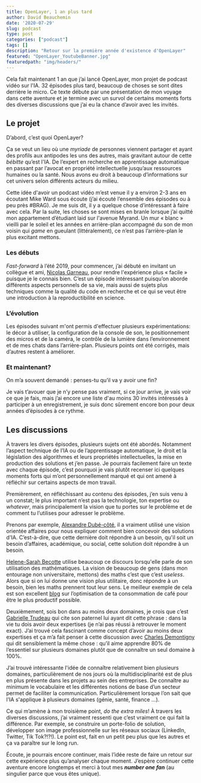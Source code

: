 ```yaml
---
title: OpenLayer, 1 an plus tard
author: David Beauchemin
date: '2020-07-29'
slug: podcast
type: post
categories: ["podcast"]
tags: []
description: "Retour sur la première année d'existence d'OpenLayer"
featured: "OpenLayer_YoutubeBanner.jpg"
featuredpath: "img/headers/"
---
```


Cela fait maintenant 1 an que j’ai lancé OpenLayer, mon projet de podcast vidéo sur l'IA. 32 épisodes plus tard, beaucoup de choses se sont dites derrière le micro. Ce texte débute par une présentation de mon voyage dans cette aventure et je termine avec un survol de certains moments forts des diverses discussions que j’ai eu la chance d’avoir avec les invités.

## Le projet

D’abord, c’est quoi OpenLayer?

Ça se veut un lieu où une *myriade* de personnes viennent partager et ayant des profils aux antipodes les uns des autres, mais gravitant autour de cette *bébitte* qu’est l'IA. De l’expert en recherche en apprentissage automatique en passant par l’avocat en propriété intellectuelle jusqu’aux ressources humaines ou la santé. Nous avons eu droit à beaucoup d’informations sur cet univers selon différents acteurs du milieu.

Cette idée d'avoir un podcast vidéo m’est venue il y a environ 2-3 ans en écoutant Mike Ward sous écoute (j’ai écouté l’ensemble des épisodes ou à peu près #BRAG). Je me suis dit, il y a quelque chose d’intéressant à faire avec cela. Par la suite, les choses se sont mises en branle lorsque j’ai quitté mon appartement d’étudiant laid sur l'avenue Myrand. Un mur « blanc » vieilli par le soleil et les années en arrière-plan accompagné du son de mon voisin qui *game* en gueulant (littéralement), ce n’est pas l’arrière-plan le plus excitant mettons.

### Les débuts

*Fast-forward* à l’été 2019, pour commencer, j’ai débuté en invitant un collègue et ami, [Nicolas Garneau](https://youtu.be/x9Zo-F0PWQE), pour rendre l'expérience plus « facile » puisque je le connais bien. C’est un épisode intéressant puisqu’on aborde différents aspects personnels de sa vie, mais aussi de sujets plus techniques comme la qualité du code en recherche et ce qui se veut être une introduction à la reproductibilité en science.

### L’évolution

Les épisodes suivant m'ont permis d'effectuer plusieurs expérimentations: le décor à utiliser, la configuration de la console de son, le positionnement des micros et de la caméra, le contrôle de la lumière dans l’environnement et de mes chats dans l’arrière-plan. Plusieurs points ont été corrigés, mais d’autres restent à améliorer.

### Et maintenant?

On m’a souvent demandé : penses-tu qu’il va y avoir une fin?

Je vais t’avouer que je n’y pense pas vraiment, si ce jour arrive, je vais voir ce que je fais, mais j’ai encore une liste d'au moins 30 invités intéressés à participer à un enregistrement, je suis donc sûrement encore bon pour deux années d’épisodes à ce rythme.

## Les discussions

À travers les divers épisodes, plusieurs sujets ont été abordés. Notamment l’aspect technique de l’IA ou de l’apprentissage automatique, le droit et la législation des algorithmes et leurs propriétés intellectuelles, la mise en production des solutions et j’en passe. Je pourrais facilement faire un texte avec chaque épisode, c’est pourquoi je vais plutôt recenser ici quelques moments forts qui m’ont personnellement marqué et qui ont amené à réfléchir sur certains aspects de mon travail.

Premièrement, en réfléchissant au contenu des épisodes, j’en suis venu à un constat; le plus important n’est pas la technologie, ton expertise ou *whatever*, mais principalement la vision que tu portes sur le problème et de comment tu l’utilises pour adresser le problème.

Prenons par exemple, [Alexandre Dubé-côté](https://youtu.be/YAnDc-GicpY), il a vraiment utilisé une vision orientée affaires pour nous expliquer comment bien concevoir des solutions d'IA. C’est-à-dire, que cette dernière doit répondre à un besoin, qu'il soit un besoin d’affaires, académique, ou social, cette solution doit répondre à un besoin.

[Helene-Sarah Becotte](https://youtu.be/yRiEF7_i13Q) utilise beaucoup ce discours lorsqu'elle parle de son utilisation des mathématiques. La vision de beaucoup de gens (dans mon entourage non universitaire, mettons) des maths c’est que c’est *useless*. Alors que si on lui donne une vision plus utilitaire, donc répondre à un besoin, bien les maths prennent tout leur sens. Le meilleur exemple de cela est son excellent [blog](https://helenebecotte.com/2019/11/24/optimise-ta-productivite-en-remplacant-ton-cafe-par-du-the/) sur l’optimisation de ta consommation de café pour être le plus productif possible.

Deuxièmement, sois bon dans au moins deux domaines, je crois que c’est [Gabrielle Trudeau](https://youtu.be/xN7Z8jjxRDU) qui cite son paternel lui ayant dit cette phrase : dans la vie tu dois avoir deux expertises (je n’ai pas réussi à retrouver le moment exact). J’ai trouvé cela fascinant comme concept d’avoir au moins deux expertises et ça m’a fait penser à cette discussion avec [Charles Demontigny](https://youtu.be/0TcH7XWLkIY) qui dit sensiblement la même chose : qu’il aime apprendre 80% de l’essentiel sur plusieurs domaines plutôt que de connaître un seul domaine à 100%.

J’ai trouvé intéressante l'idée de connaître relativement bien plusieurs domaines, particulièrement de nos jours où la multidisciplinarité est de plus en plus présente dans les projets au sein des entreprises. De connaître au minimum le vocabulaire et les différentes notions de base d’un secteur permet de faciliter la communication. Particulièrement lorsque l’on sait que l'IA s'applique à plusieurs domaines (génie, santé, finance ...).

Ce qui m’amène à mon troisième point, *do the extra miles*! À travers les diverses discussions, j’ai vraiment ressenti que c’est vraiment ce qui fait la différence. Par exemple, se construire un porte-folio de solution, développer son image professionnelle sur les réseaux sociaux (LinkedIn, Twitter, Tik Tok?!?!). Le point est, fait en un petit peu plus que les autres et ça va paraître sur le long run.

Écoute, je pourrais encore continuer, mais l’idée reste de faire un retour sur cette expérience plus qu’analyser chaque moment. J’espère continuer cette aventure encore longtemps et merci à tout mes ***number one fan*** (au singulier parce que vous êtes unique).
